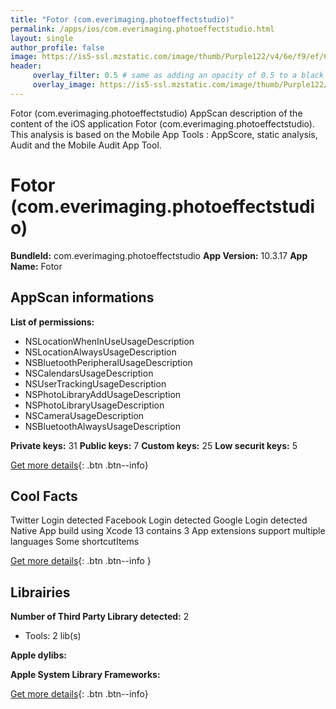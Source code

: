 ```yaml
---
title: "Fotor (com.everimaging.photoeffectstudio)"
permalink: /apps/ios/com.everimaging.photoeffectstudio.html
layout: single
author_profile: false
image: https://is5-ssl.mzstatic.com/image/thumb/Purple122/v4/6e/f9/ef/6ef9ef9f-58da-be00-8512-e30bff22a89e/AppIcon-0-0-1x_U007emarketing-0-0-0-10-0-0-sRGB-0-0-0-GLES2_U002c0-512MB-85-220-0-0.png/512x512bb.jpg
header: 
     overlay_filter: 0.5 # same as adding an opacity of 0.5 to a black background
     overlay_image: https://is5-ssl.mzstatic.com/image/thumb/Purple122/v4/6e/f9/ef/6ef9ef9f-58da-be00-8512-e30bff22a89e/AppIcon-0-0-1x_U007emarketing-0-0-0-10-0-0-sRGB-0-0-0-GLES2_U002c0-512MB-85-220-0-0.png/512x512bb.jpg
---
```

Fotor (com.everimaging.photoeffectstudio) AppScan description of the content of the iOS application Fotor (com.everimaging.photoeffectstudio). This analysis is based on the Mobile App Tools : AppScore, static analysis, Audit and the Mobile Audit App Tool.

# Fotor (com.everimaging.photoeffectstudio)

**BundleId:** com.everimaging.photoeffectstudio
**App Version:** 10.3.17
**App Name:** Fotor


## AppScan informations 

**List of permissions:** 
- NSLocationWhenInUseUsageDescription
- NSLocationAlwaysUsageDescription
- NSBluetoothPeripheralUsageDescription
- NSCalendarsUsageDescription
- NSUserTrackingUsageDescription
- NSPhotoLibraryAddUsageDescription
- NSPhotoLibraryUsageDescription
- NSCameraUsageDescription
- NSBluetoothAlwaysUsageDescription
  
  
**Private keys:** 31
**Public keys:** 7
**Custom keys:** 25
**Low securit keys:** 5
  
[Get more details](/pricing.html){: .btn .btn--info}

## Cool Facts

Twitter Login detected
Facebook Login detected
Google Login detected
Native App
build using Xcode 13
contains 3 App extensions
support multiple languages
Some shortcutItems 
  
[Get more details](/pricing.html){: .btn .btn--info }

## Librairies 
**Number of Third Party Library detected:** 2
- Tools: 2 lib(s)


**Apple dylibs:**


**Apple System Library Frameworks:**


  
[Get more details](/pricing.html){: .btn .btn--info}

